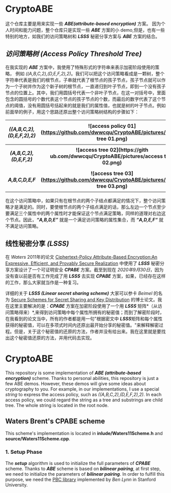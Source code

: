 # CryptoABE

这个仓库主要是用来实现一些 ***ABE(attribute-based encryption)*** 方案。 因为个人时间和能力问题，整个仓库只是实现一些 ***ABE*** 方案的小 demo,但是，也有一些特别的地方，如我们的访问策略树和 ***LSSS*** 秘密分享方案与 ***ABE*** 方案的结合。

## ***访问策略树 (Access Policy Threshold Tree)***

在我实现的 ***ABE*** 方案中，我使用了特殊形式的字符串来表示加密阶段使用的策略， 例如 *((A,B,C,2),(D,E,F,2),2)*。我们可以把这个访问策略看成是一颗树，整个字符串代表是我们的根节点，子串就代表了根节点的孩子节点，孩子节点就可以作为一个子树并作为这个新子树的根节点，一直递归到叶子节点，即到一个没有孩子节点的位置上。其中，我们用圆括号代表一个非叶子节点，在这一对括号中，里面包含的圆括号的个数代表这个节点的孩子节点的个数，而最后的数字代表了这个节点的阈值，没有用圆括号括起来的就是我们的属性值，也就是树的叶子节点。例如前面举的例子，用这个思路还原出整个访问策略树结构的步骤如下：

| ***((A,B,C,2),(D,E,F,2),2)*** | ![access policy 01](https://github.com/dwwcqu/CryptoABE/pictures/access tree 01.png) |    步骤1    |
| :---------------------------: | :----------------------------------------------------------: | :---------: |
|  ***(A,B,C,2), (D,E,F,2)***   | **![access tree 02](https://gith ub.com/dwwcqu/CryptoABE/pictures/access tree 02.png)** |  **步骤2**  |
|       ***A,B,C,D,E,F***       | **![access tree 03](https://github.com/dwwcqu/CryptoABE/pictures/access tree 03.png)** | ***步骤3*** |

在这个访问策略中，如果只有在根节点的两个子结点都满足的情况下，整个访问策略才是满足的。同时，要使根节点的两个子结点满足的话，那么左边一个节点至少要满足三个属性中的两个属性时才能保证这个节点满足策略，同样的道理对右边这个节点。因此，***“A,B,D,E”*** 就是一个满足访问策略的属性集合，而 ***“A,D,E,F“*** 就不满足访问策略。

<!--访问策略树表示的思路来自于 Liu 等人在“Efficient Generation of Linear Secret Sharing Scheme Matrices from Threshold Access Trees“这篇文章中的工作。在这篇文章中，作者们实现了把访问策略变为一个秘密分享矩阵，-->

## 线性秘密分享 *(LSSS)*

在 *Waters* 2011年的论文 [Ciphertext-Policy Attribute-Based Encryption:An Expressive, Efficient, and Provably Secure Realization](https://dl.acm.org/doi/10.5555/1964658.1964664) 中使用了 ***LSSS*** 秘密分享方案设计了一个可证明安全 ***CPABE*** 方案。截至到现在 *2020年9月30日*，因为没有查以前是否有工作完成了用 ***LSSS*** 去实现 ***CPABE*** 方案，如果，已经存在这样的工作，那么大家就当作是一种复习。

详细的关于 ***LSSS (Linear secret sharing scheme)*** 大家可以参卡 *Beimel* 的名为 [Secure Schemes for Secret Sharing and Key Distribution](https://www.cs.bgu.ac.il/~beimel/Papers/thesis.pdf) 的博士论文。我在这里主要解决的是：***CPABE*** 方案在加密阶段使用了一个用 ***LSSS*** 矩阵*（从访问策略得来）*,来得到访问策略中每个属性所拥有的秘密值；而到了解密阶段时，在我看到的论文当中，所有的作者都是用一句"根据密文中 ***LSSS***矩阵和每个属性获得的秘密值，可以在多项式时间内还原出最开始分享的秘密值。"来解释解密过程。但是，关于这个秘密值的还原的方法，作者并没有给出来。我在这里就是要找出这个秘密值还原的方法，并用代码去实现。



# CryptoABE

This repository is some implementation of ***ABE (attribute-based encryption)*** scheme. Thanks to personal abilities, this repository is just a few ABE demos. However, these demos will give some ideas about cryptography to you. For example, in our implementations, I use a special *string* to express the access policy, such as *((A,B,C,2),(D,E,F,2),2)*. In each access policy, we could regard the string as a tree and substrings are child tree. The whole string is located in the root node.

## Waters Brent's CPABE scheme 
This scheme's implementation is located in __inlude/Waters11Scheme.h__ and __source/Waters11Scheme.cpp__.

### 1. Setup Phase

The ***setup*** algorithm is used to initialize the full parameters of ***CPABE*** scheme. Thanks to ***ABE*** scheme is based on ***bilinear pairing***, at first step, we need to initialize the parameters of ***bilinear pairing***. In order to fulfill this purpose, we need the [PBC library](https://crypto.stanford.edu/pbc/) implemented by *Ben Lynn* in Stanford University. 